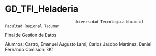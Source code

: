 # GD_TFI_Heladeria


                                    Universidad Tecnologica Nacional - Facultad Regional Tucuman

Final de Gestion de Datos
 
Alumnos:
        Castro, Emanuel Augusto
        Lami, Carlos Jacobo
        Martinez, Daniel Fernando
Comision: 3K1
